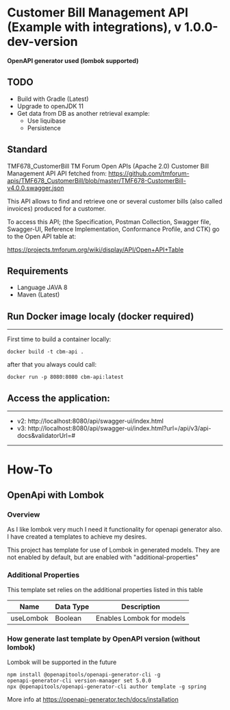 # Customer Bill Management API (Example with integrations), v 1.0.0-dev-version
__OpenAPI generator used (lombok supported)__

## TODO
* Build with Gradle (Latest)
* Upgrade to openJDK 11
* Get data from DB as another retrieval example:
    - Use liquibase
    - Persistence

## Standard 
TMF678_CustomerBill
TM Forum Open APIs (Apache 2.0) Customer Bill Management API
API fetched from: https://github.com/tmforum-apis/TMF678_CustomerBill/blob/master/TMF678-CustomerBill-v4.0.0.swagger.json

This API allows to find and retrieve one or several customer bills (also called invoices) produced for a customer.

To access this API; (the Specification, Postman Collection, Swagger file, Swagger-UI, Reference Implementation, Conformance Profile, and CTK) go to the Open API table at:

https://projects.tmforum.org/wiki/display/API/Open+API+Table

## Requirements
* Language JAVA 8
* Maven (Latest)

## Run Docker image localy (docker required)
-------------------
First time to build a container locally:

    docker build -t cbm-api .

after that you always could call:

	docker run -p 8080:8080 cbm-api:latest


## Access the application:
-------------------
* v2: http://localhost:8080/api/swagger-ui/index.html
* v3: http://localhost:8080/api/swagger-ui/index.html?url=/api/v3/api-docs&validatorUrl=#


----
# How-To

## OpenApi with Lombok

### Overview
As I like lombok very much I need it functionality for openapi generator also. I have created a templates to achieve my desires.

This project has template for use of Lombok in generated models.
They are not enabled by default, but are enabled with "additional-properties"

### Additional Properties
This template set relies on the additional properties listed in this table

| Name         | Data Type | Description                                |
|--------------|-----------|--------------------------------------------|
| useLombok    | Boolean   | Enables Lombok for models                  |

### How generate last template by OpenAPI version (without lombok)
Lombok will be supported in the future

    npm install @openapitools/openapi-generator-cli -g
    openapi-generator-cli version-manager set 5.0.0
    npx @openapitools/openapi-generator-cli author template -g spring

More info at https://openapi-generator.tech/docs/installation
